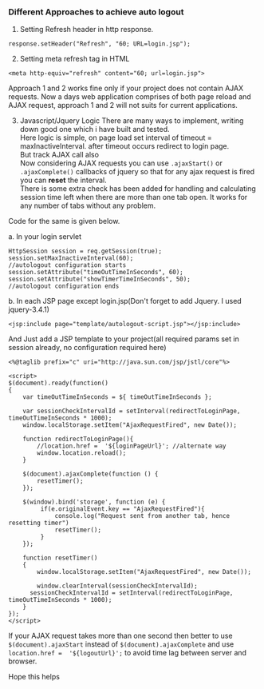 ### Different Approaches to achieve auto logout
1. Setting Refresh header in http response.
```
response.setHeader("Refresh", "60; URL=login.jsp");
```

2. Setting meta refresh tag in HTML
```
<meta http-equiv="refresh" content="60; url=login.jsp">
```

Approach 1 and 2 works fine only if your project does not contain AJAX requests. Now a days web application comprises of both page reload and AJAX request, approach 1 and 2 will not suits for current applications.

3. Javascript/Jquery Logic
There are many ways to implement, writing down good one which i have built and tested.<br>
Here logic is simple, on page load set interval of timeout = maxInactiveInterval. after timeout occurs redirect to login page.<br>
But track AJAX call also<br>
Now considering AJAX requests you can use ```.ajaxStart()``` or ```.ajaxComplete()``` callbacks of jquery so that for any ajax request is fired you can <b>reset</b> the interval.<br>
There is some extra check has been added for handling and calculating session time left when there are more than one tab open. It works for any number of tabs without any problem.

Code for the same is given below.

a. In your login servlet
```
HttpSession session = req.getSession(true);
session.setMaxInactiveInterval(60);
//autologout configuration starts
session.setAttribute("timeOutTimeInSeconds", 60);
session.setAttribute("showTimerTimeInSeconds", 50);
//autologout configuration ends
```

b. In each JSP page except login.jsp(Don't forget to add Jquery. I used jquery-3.4.1)
```
<jsp:include page="template/autologout-script.jsp"></jsp:include>
```

And Just add a JSP template to your project(all required params set in session already, no configuration required here)
```
<%@taglib prefix="c" uri="http://java.sun.com/jsp/jstl/core"%>

<script>
$(document).ready(function()
{
	var timeOutTimeInSeconds = ${ timeOutTimeInSeconds };
	
	var sessionCheckIntervalId = setInterval(redirectToLoginPage, timeOutTimeInSeconds * 1000);
	window.localStorage.setItem("AjaxRequestFired", new Date());
	
	function redirectToLoginPage(){
		//location.href =  '${loginPageUrl}'; //alternate way
		window.location.reload();
	}
	
	$(document).ajaxComplete(function () {
	    resetTimer();
	});
	
	$(window).bind('storage', function (e) {
	     if(e.originalEvent.key == "AjaxRequestFired"){
	    	 console.log("Request sent from another tab, hence resetting timer")
	    	 resetTimer();
    	 }
	});
	
	function resetTimer()
	{
		window.localStorage.setItem("AjaxRequestFired", new Date());
		
		window.clearInterval(sessionCheckIntervalId);
	  sessionCheckIntervalId = setInterval(redirectToLoginPage, timeOutTimeInSeconds * 1000);
	}
});
</script>
```

If your AJAX request takes more than one second then better to use ```$(document).ajaxStart``` instead of ```$(document).ajaxComplete``` and use ```location.href =  '${logoutUrl}';``` to avoid time lag between server and browser.

Hope this helps
